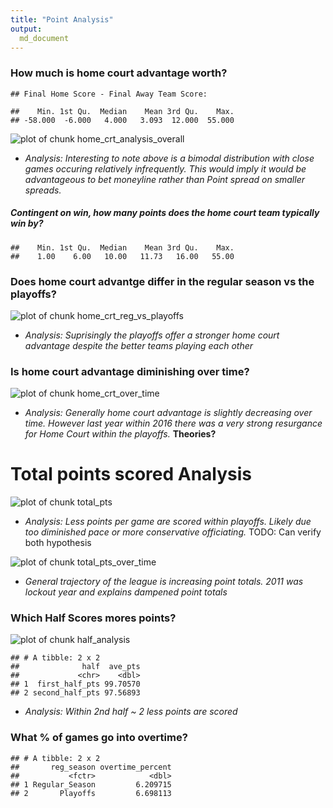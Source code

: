 ```yaml
---
title: "Point Analysis"
output:
  md_document
---
```




### How much is home court advantage worth?

```
## Final Home Score - Final Away Team Score:
```

```
##    Min. 1st Qu.  Median    Mean 3rd Qu.    Max. 
## -58.000  -6.000   4.000   3.093  12.000  55.000
```

![plot of chunk home_crt_analysis_overall](figure/home_crt_analysis_overall-1.png)
 * *Analysis: Interesting to note above is a bimodal distribution with close games occuring relatively infrequently. 
   This would imply it would be advantageous to bet moneyline rather than Point spread on smaller spreads.*  

##### Contingent on win, how many points does the home court team typically win by?

```
##    Min. 1st Qu.  Median    Mean 3rd Qu.    Max. 
##    1.00    6.00   10.00   11.73   16.00   55.00
```

### Does home court advantge differ in the regular season vs the playoffs?
![plot of chunk home_crt_reg_vs_playoffs](figure/home_crt_reg_vs_playoffs-1.png)
  * *Analysis: Suprisingly the playoffs offer a stronger home court advantage despite the better teams playing each other*

### Is home court advantage diminishing over time? 
![plot of chunk home_crt_over_time](figure/home_crt_over_time-1.png)
  * *Analysis: Generally home court advantage is slightly decreasing over time. 
    However last year within 2016 there was a very strong resurgance for Home Court within the playoffs.* **Theories?**

# Total points scored Analysis
![plot of chunk total_pts](figure/total_pts-1.png)
  * *Analysis: Less points per game are scored within playoffs. 
    Likely due too diminished pace or more conservative officiating.* TODO: Can verify both hypothesis


![plot of chunk total_pts_over_time](figure/total_pts_over_time-1.png)
  * *General trajectory of the league is increasing point totals. 2011 was lockout year and explains dampened point totals*

### Which Half Scores mores points?
![plot of chunk half_analysis](figure/half_analysis-1.png)

```
## # A tibble: 2 x 2
##              half  ave_pts
##             <chr>    <dbl>
## 1  first_half_pts 99.70570
## 2 second_half_pts 97.56893
```
  * *Analysis: Within 2nd half ~ 2 less points are scored*

### What % of games go into overtime? 

```
## # A tibble: 2 x 2
##       reg_season overtime_percent
##           <fctr>            <dbl>
## 1 Regular_Season         6.209715
## 2       Playoffs         6.698113
```


